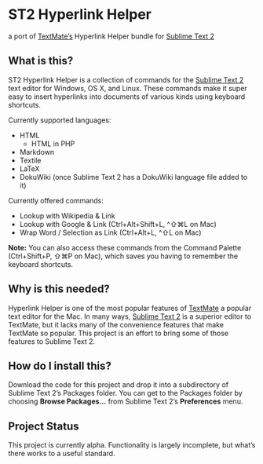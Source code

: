 ST2 Hyperlink Helper
====================

a port of [TextMate’s][tm] Hyperlink Helper bundle for [Sublime Text 2][st2]

What is this?
-------------

ST2 Hyperlink Helper is a collection of commands for the [Sublime Text 2][st2] text editor for Windows, OS X, and Linux. These commands make it super easy to insert hyperlinks into documents of various kinds using keyboard shortcuts.

Currently supported languages:

  * HTML
    * HTML in PHP
  * Markdown
  * Textile
  * LaTeX
  * DokuWiki (once Sublime Text 2 has a DokuWiki language file added to it)

Currently offered commands:

  * Lookup with Wikipedia & Link
  * Lookup with Google & Link (Ctrl+Alt+Shift+L, ^⇧⌘L on Mac)
  * Wrap Word / Selection as Link (Ctrl+Alt+L, ^⇧L on Mac)

**Note:** You can also access these commands from the Command Palette (Ctrl+Shift+P, ⇧⌘P on Mac), which saves you having to remember the keyboard shortcuts.

Why is this needed?
-------------------

Hyperlink Helper is one of the most popular features of [TextMate][tm] a popular text editor for the Mac. In many ways, [Sublime Text 2][st2] is a superior editor to TextMate, but it lacks many of the convenience features that make TextMate so popular. This project is an effort to bring some of those features to Sublime Text 2.

How do I install this?
----------------------

Download the code for this project and drop it into a subdirectory of Sublime Text 2’s Packages folder. You can get to the Packages folder by choosing **Browse Packages…** from Sublime Text 2’s **Preferences** menu.

Project Status
--------------

This project is currently alpha. Functionality is largely incomplete, but what’s there works to a useful standard.

[st2]: http://www.sublimetext.com/2
[tm]: http://macromates.com/
